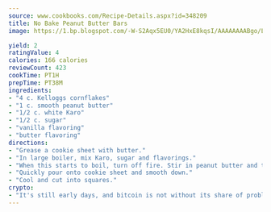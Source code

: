 ```yaml
---
source: www.cookbooks.com/Recipe-Details.aspx?id=348209
title: No Bake Peanut Butter Bars
image: https://1.bp.blogspot.com/-W-S2Aqx5EU0/YA2HxE8kqsI/AAAAAAAABgo/LNxJ2X_rvYgPNsplYMgQNjuwxaZ0e3pQQCLcBGAsYHQ/s320/17.png

yield: 2
ratingValue: 4
calories: 166 calories
reviewCount: 423
cookTime: PT1H
prepTime: PT38M
ingredients:
- "4 c. Kelloggs cornflakes"
- "1 c. smooth peanut butter"
- "1/2 c. white Karo"
- "1/2 c. sugar"
- "vanilla flavoring"
- "butter flavoring"
directions:
- "Grease a cookie sheet with butter."
- "In large boiler, mix Karo, sugar and flavorings."
- "When this starts to boil, turn off fire. Stir in peanut butter and then stir in cornflakes."
- "Quickly pour onto cookie sheet and smooth down."
- "Cool and cut into squares."
crypto:
- "It's still early days, and bitcoin is not without its share of problems."
---
```

